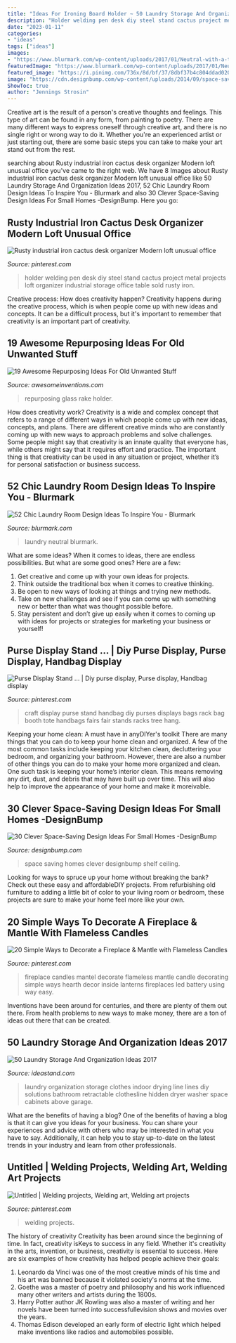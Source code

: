 ```yaml
---
title: "Ideas For Ironing Board Holder ~ 50 Laundry Storage And Organization Ideas 2017"
description: "Holder welding pen desk diy steel stand cactus project metal projects loft organizer industrial storage office table sold rusty iron"
date: "2023-01-11"
categories:
- "ideas"
tags: ["ideas"]
images:
- "https://www.blurmark.com/wp-content/uploads/2017/01/Neutral-with-a-touch-of-fun-laundry-room.jpg"
featuredImage: "https://www.blurmark.com/wp-content/uploads/2017/01/Neutral-with-a-touch-of-fun-laundry-room.jpg"
featured_image: "https://i.pinimg.com/736x/8d/bf/37/8dbf37b4c804ddad02049e2f339aa270.jpg"
image: "https://cdn.designbump.com/wp-content/uploads/2014/09/space-saving-design-ideas-012.jpg"
ShowToc: true
author: "Jennings Strosin"
---
```



Creative art is the result of a person's creative thoughts and feelings. This type of art can be found in any form, from painting to poetry. There are many different ways to express oneself through creative art, and there is no single right or wrong way to do it. Whether you're an experienced artist or just starting out, there are some basic steps you can take to make your art stand out from the rest.

	

		
searching about Rusty industrial iron cactus desk organizer Modern loft unusual office you've came to the right web. We have 8 Images about Rusty industrial iron cactus desk organizer Modern loft unusual office like 50 Laundry Storage And Organization Ideas 2017, 52 Chic Laundry Room Design Ideas To Inspire You - Blurmark and also 30 Clever Space-Saving Design Ideas For Small Homes -DesignBump. Here you go:
		
    
## Rusty Industrial Iron Cactus Desk Organizer Modern Loft Unusual Office

<img loading=lazy src="https://i.pinimg.com/736x/8d/bf/37/8dbf37b4c804ddad02049e2f339aa270.jpg" onerror="this.onerror=null;this.src='https://tse3.mm.bing.net/th?id=OIP.FhR3Ih-71-8iGdPUgjC5ngHaJ4&amp;pid=15.1';" alt="Rusty industrial iron cactus desk organizer Modern loft unusual office">

_Source: pinterest.com_

>holder welding pen desk diy steel stand cactus project metal projects loft organizer industrial storage office table sold rusty iron. 

	

Creative process: How does creativity happen?
Creativity happens during the creative process, which is when people come up with new ideas and concepts. It can be a difficult process, but it's important to remember that creativity is an important part of creativity.

    
## 19 Awesome Repurposing Ideas For Old Unwanted Stuff

<img loading=lazy src="http://www.awesomeinventions.com/wp-content/uploads/2014/12/old-garden-rake-glass-holder.jpg" onerror="this.onerror=null;this.src='https://tse1.mm.bing.net/th?id=OIP.i34_nsoVWlipmO_4P6FulwHaLG&amp;pid=15.1';" alt="19 Awesome Repurposing Ideas For Old Unwanted Stuff">

_Source: awesomeinventions.com_

>repurposing glass rake holder. 

	

How does creativity work?
Creativity is a wide and complex concept that refers to a range of different ways in which people come up with new ideas, concepts, and plans. There are different creative minds who are constantly coming up with new ways to approach problems and solve challenges. Some people might say that creativity is an innate quality that everyone has, while others might say that it requires effort and practice. The important thing is that creativity can be used in any situation or project, whether it’s for personal satisfaction or business success.

    
## 52 Chic Laundry Room Design Ideas To Inspire You - Blurmark

<img loading=lazy src="https://www.blurmark.com/wp-content/uploads/2017/01/Neutral-with-a-touch-of-fun-laundry-room.jpg" onerror="this.onerror=null;this.src='https://tse1.mm.bing.net/th?id=OIP.gK_iJEqsVbBrFE_8fzs8qwHaJ3&amp;pid=15.1';" alt="52 Chic Laundry Room Design Ideas To Inspire You - Blurmark">

_Source: blurmark.com_

>laundry neutral blurmark. 

	

What are some ideas?
When it comes to ideas, there are endless possibilities. But what are some good ones? Here are a few: 
1. Get creative and come up with your own ideas for projects.
2. Think outside the traditional box when it comes to creative thinking.
3. Be open to new ways of looking at things and trying new methods.
4. Take on new challenges and see if you can come up with something new or better than what was thought possible before. 
5. Stay persistent and don’t give up easily when it comes to coming up with ideas for projects or strategies for marketing your business or yourself!

    
## Purse Display Stand … | Diy Purse Display, Purse Display, Handbag Display

<img loading=lazy src="https://i.pinimg.com/736x/09/c9/f2/09c9f2e2b6fd3983b409c8cd7f112010.jpg" onerror="this.onerror=null;this.src='https://tse1.mm.bing.net/th?id=OIP.oieEXC9J-x7IwXurwQRiAQAAAA&amp;pid=15.1';" alt="Purse Display Stand … | Diy purse display, Purse display, Handbag display">

_Source: pinterest.com_

>craft display purse stand handbag diy purses displays bags rack bag booth tote handbags fairs fair stands racks tree hang. 

	

Keeping your home clean: A must have in anyDIYer's toolkit
There are many things that you can do to keep your home clean and organized. A few of the most common tasks include keeping your kitchen clean, decluttering your bedroom, and organizing your bathroom. However, there are also a number of other things you can do to make your home more organized and clean. One such task is keeping your home’s interior clean. This means removing any dirt, dust, and debris that may have built up over time. This will also help to improve the appearance of your home and make it moreivable.

    
## 30 Clever Space-Saving Design Ideas For Small Homes -DesignBump

<img loading=lazy src="https://cdn.designbump.com/wp-content/uploads/2014/09/space-saving-design-ideas-012.jpg" onerror="this.onerror=null;this.src='https://tse4.mm.bing.net/th?id=OIP.HWXpwpngd1phFnr-50t0_AHaJ4&amp;pid=15.1';" alt="30 Clever Space-Saving Design Ideas For Small Homes -DesignBump">

_Source: designbump.com_

>space saving homes clever designbump shelf ceiling. 

	

Looking for ways to spruce up your home without breaking the bank? Check out these easy and affordableDIY projects. From refurbishing old furniture to adding a little bit of color to your living room or bedroom, these projects are sure to make your home feel more like your own.

    
## 20 Simple Ways To Decorate A Fireplace &amp; Mantle With Flameless Candles

<img loading=lazy src="https://i.pinimg.com/736x/1a/83/6c/1a836c8d456865e354eb62a0a4abc355.jpg" onerror="this.onerror=null;this.src='https://tse1.mm.bing.net/th?id=OIP.w0s5Sk-PenYLPWr7JMUYIwHaO0&amp;pid=15.1';" alt="20 Simple Ways to Decorate a Fireplace &amp; Mantle with Flameless Candles">

_Source: pinterest.com_

>fireplace candles mantel decorate flameless mantle candle decorating simple ways hearth decor inside lanterns fireplaces led battery using way easy. 

	

Inventions have been around for centuries, and there are plenty of them out there. From health problems to new ways to make money, there are a ton of ideas out there that can be created.

    
## 50 Laundry Storage And Organization Ideas 2017

<img loading=lazy src="http://ideastand.com/wp-content/uploads/2016/03/6-laundry-storage-and-organization-ideas.jpg" onerror="this.onerror=null;this.src='https://tse1.mm.bing.net/th?id=OIP.1VqkkaFaXEjAwG8O7ZIlxgHaJ4&amp;pid=15.1';" alt="50 Laundry Storage And Organization Ideas 2017">

_Source: ideastand.com_

>laundry organization storage clothes indoor drying line lines diy solutions bathroom retractable clothesline hidden dryer washer space cabinets above garage. 

	

What are the benefits of having a blog?
One of the benefits of having a blog is that it can give you ideas for your business. You can share your experiences and advice with others who may be interested in what you have to say. Additionally, it can help you to stay up-to-date on the latest trends in your industry and learn from other professionals.

    
## Untitled | Welding Projects, Welding Art, Welding Art Projects

<img loading=lazy src="https://i.pinimg.com/736x/74/7b/36/747b36106bfa384511232461c3267989.jpg" onerror="this.onerror=null;this.src='https://tse4.mm.bing.net/th?id=OIP.HuJ7WsCNpHU67yJ3_dMUTwHaJ3&amp;pid=15.1';" alt="Untitled | Welding projects, Welding art, Welding art projects">

_Source: pinterest.com_

>welding projects. 

	

The history of creativity
Creativity has been around since the beginning of time. In fact, creativity isKeys to success in any field. Whether it's creativity in the arts, invention, or business, creativity is essential to success. Here are six examples of how creativity has helped people achieve their goals: 
1. Leonardo da Vinci was one of the most creative minds of his time and his art was banned because it violated society's norms at the time. 
2. Goethe was a master of poetry and philosophy and his work influenced many other writers and artists during the 1800s. 
3. Harry Potter author JK Rowling was also a master of writing and her novels have been turned into successfullevision shows and movies over the years. 
4. Thomas Edison developed an early form of electric light which helped make inventions like radios and automobiles possible. 


